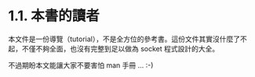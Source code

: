# 1.1. 本書的讀者

本文件是一份導覽（tutorial），不是全方位的參考書。這份文件其實沒什麼了不起，不僅不夠全面，也沒有完整到足以做為 socket 程式設計的大全。

不過期盼本文能讓大家不要害怕 man 手冊 … :-)
